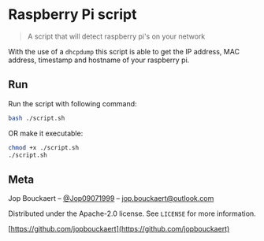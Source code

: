 # Raspberry Pi script

> A script that will detect raspberry pi's on your network

With the use of a `dhcpdump` this script is able to get the IP address, MAC address, timestamp and hostname of your raspberry pi.

## Run

Run the script with following command:

```bash
bash ./script.sh
```

OR make it executable:

```bash
chmod +x ./script.sh
./script.sh
```

## Meta

Jop Bouckaert – [@Jop09071999](https://twitter.com/Jop09071999) – jop.bouckaert@outlook.com

Distributed under the Apache-2.0 license. See `LICENSE` for more information.

[https://github.com/jopbouckaert](https://github.com/jopbouckaert)
